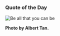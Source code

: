 ### Quote of the Day

<img src="../static/quote-bridgend.webp" title="Be all that you can be">

**Photo by Albert Tan.**